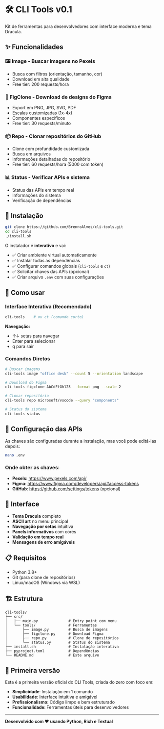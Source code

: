 # 🛠️ CLI Tools v0.1

Kit de ferramentas para desenvolvedores com interface moderna e tema Dracula.

## ✨ Funcionalidades

### 🖼️ **Image** - Buscar imagens no Pexels
- Busca com filtros (orientação, tamanho, cor)
- Download em alta qualidade
- Free tier: 200 requests/hora

### 🎨 **FigClone** - Download de designs do Figma
- Export em PNG, JPG, SVG, PDF
- Escalas customizadas (1x-4x)
- Componentes específicos
- Free tier: 30 requests/minuto

### 📦 **Repo** - Clonar repositórios do GitHub
- Clone com profundidade customizada
- Busca em arquivos
- Informações detalhadas do repositório
- Free tier: 60 requests/hora (5000 com token)

### 📊 **Status** - Verificar APIs e sistema
- Status das APIs em tempo real
- Informações do sistema
- Verificação de dependências

## 🚀 Instalação

```bash
git clone https://github.com/BrennoAlves/cli-tools.git
cd cli-tools
./install.sh
```

O instalador é **interativo** e vai:
- ✅ Criar ambiente virtual automaticamente
- ✅ Instalar todas as dependências
- ✅ Configurar comandos globais (`cli-tools` e `ct`)
- ✅ Solicitar chaves das APIs (opcional)
- ✅ Criar arquivo `.env` com suas configurações

## 🎯 Como usar

### Interface Interativa (Recomendado)
```bash
cli-tools    # ou ct (comando curto)
```

**Navegação:**
- ↑↓ setas para navegar
- Enter para selecionar
- q para sair

### Comandos Diretos
```bash
# Buscar imagens
cli-tools image "office desk" --count 5 --orientation landscape

# Download do Figma
cli-tools figclone AbCdEfGh123 --format png --scale 2

# Clonar repositório
cli-tools repo microsoft/vscode --query "components"

# Status do sistema
cli-tools status
```

## 🔑 Configuração das APIs

As chaves são configuradas durante a instalação, mas você pode editá-las depois:

```bash
nano .env
```

### Onde obter as chaves:

- **Pexels**: https://www.pexels.com/api/
- **Figma**: https://www.figma.com/developers/api#access-tokens  
- **GitHub**: https://github.com/settings/tokens (opcional)

## 🎨 Interface

- **Tema Dracula** completo
- **ASCII art** no menu principal
- **Navegação por setas** intuitiva
- **Panels informativos** com cores
- **Validação em tempo real**
- **Mensagens de erro amigáveis**

## 📋 Requisitos

- Python 3.8+
- Git (para clone de repositórios)
- Linux/macOS (Windows via WSL)

## 🏗️ Estrutura

```
cli-tools/
├── src/
│   ├── main.py              # Entry point com menu
│   └── tools/               # Ferramentas
│       ├── image.py         # Busca de imagens
│       ├── figclone.py      # Download Figma
│       ├── repo.py          # Clone de repositórios
│       └── status.py        # Status do sistema
├── install.sh               # Instalação interativa
├── pyproject.toml           # Dependências
└── README.md                # Este arquivo
```

## 🎉 Primeira versão

Esta é a primeira versão oficial do CLI Tools, criada do zero com foco em:

- **Simplicidade**: Instalação em 1 comando
- **Usabilidade**: Interface intuitiva e amigável  
- **Profissionalismo**: Código limpo e bem estruturado
- **Funcionalidade**: Ferramentas úteis para desenvolvedores

---

**Desenvolvido com ❤️ usando Python, Rich e Textual**

